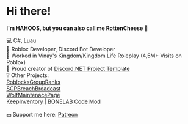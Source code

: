 # Hi there!

**I'm HAHOOS, but you can also call me RottenCheese** 🧀 

💻 C#, Luau <br />
🤖 Roblox Developer, Discord Bot Developer <br />
🏰 Worked in Vinay's Kingdom/Kingdom Life Roleplay (4,5M+ Visits on Roblox) <br />
🔨 Proud creator of [Discord.NET Project Template](https://github.com/HAHOOS/DiscordNET-Project-Template) <br />
❔ Other Projects: <br />
[RoblocksGroupRanks](https://github.com/HAHOOS/RoblocksGroupRanks) <br />
[SCPBreachBroadcast](https://github.com/HAHOOS/SCPBreachBroadcast) <br />
[WolfMaintenacePage](https://github.com/HAHOOS/WolfMaintenancePage) <br />
[KeepInventory | BONELAB Code Mod](https://github.com/HAHOOS/KeepInventory) <br />
<br />
💵 Support me here: [Patreon](https://www.patreon.com/HAHOOS) <br />

